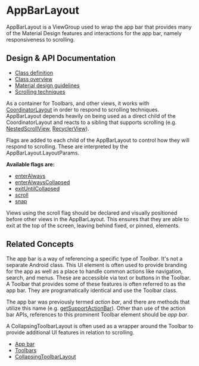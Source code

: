 <!--docs:
title: "App Bars"
layout: detail
section: components
excerpt: "AppBarLayout implements many of the interaction features for the Material Design app bar, namely scrolling gestures."
iconId: toolbar
path: /catalog/app-bar-layout/
-->

# AppBarLayout

AppBarLayout is a ViewGroup used to wrap the app bar that provides many of the
Material Design features and interactions for the app bar, namely responsiveness
to scrolling.

## Design & API Documentation

*   [Class definition](https://github.com/material-components/material-components-android/tree/master/lib/src/android/support/design/widget/AppBarLayout.java)
    <!--{: .icon-list-item.icon-list-item--spec }-->  <!-- Styles for list items requiring icons instead of standard bullets. -->
*   [Class overview](https://developer.android.com/reference/android/support/design/widget/AppBarLayout.html)
    <!--{: .icon-list-item.icon-list-item--spec }-->
*   [Material design guidelines](https://material.io/guidelines/layout/structure.html#structure-app-bar)
    <!--{: .icon-list-item.icon-list-item--spec }-->
*   [Scrolling techniques](https://material.io/guidelines/patterns/scrolling-techniques.html)
    <!--{: .icon-list-item.icon-list-item--spec }-->
<!--{: .icon-list }-->  <!-- Style for a list that requires icons instead of standard bullets. -->

As a container for Toolbars, and other views, it works with
[CoordinatorLayout](/material-components/material-components-android/blob/master/docs/components/CoordinatorLayout.md)
in order to respond to scrolling techniques. AppBarLayout depends heavily on
being used as a direct child of the CoordinatorLayout and reacts to a sibling
that supports scrolling
(e.g. [NestedScrollView](https://developer.android.com/reference/android/support/v4/widget/NestedScrollView.html),
[RecyclerView](https://developer.android.com/reference/android/support/v7/widget/RecyclerView.html)).

Flags are added to each child of the AppBarLayout to control how they will
respond to scrolling. These are interpreted by the AppBarLayout.LayoutParams.

**Available flags are:**

*   [enterAlways](https://developer.android.com/reference/android/support/design/widget/AppBarLayout.LayoutParams.html#SCROLL_FLAG_ENTER_ALWAYS)
*   [enterAlwaysCollapsed](https://developer.android.com/reference/android/support/design/widget/AppBarLayout.LayoutParams.html#SCROLL_FLAG_ENTER_ALWAYS_COLLAPSED)
*   [exitUntilCollapsed](https://developer.android.com/reference/android/support/design/widget/AppBarLayout.LayoutParams.html#SCROLL_FLAG_EXIT_UNTIL_COLLAPSED)
*   [scroll](https://developer.android.com/reference/android/support/design/widget/AppBarLayout.LayoutParams.html#SCROLL_FLAG_SCROLL)
*   [snap](https://developer.android.com/reference/android/support/design/widget/AppBarLayout.LayoutParams.html#SCROLL_FLAG_SNAP)

Views using the scroll flag should be declared and visually positioned before
other views in the AppBarLayout. This ensures that they are able to exit at the
top of the screen, leaving behind fixed, or pinned, elements.

## Related Concepts

The app bar is a way of referencing a specific type of *Toolbar*. It's not a
separate Android class. This UI element is often used to provide branding for
the app as well as a place to handle common actions like navigation, search, and
menus. These are accessible via text or buttons in the Toolbar. A Toolbar that
provides some of these features is often referred to as the app bar. They are
programatically identical and use the Toolbar class.

The app bar was previously termed *action bar*, and there are methods that
utilize this name (e.g. [getSupportActionBar](https://developer.android.com/reference/android/support/v7/app/AppCompatActivity.html#getSupportActionBar())).
Other than use of the action bar APIs, references to this prominent Toolbar
element should be *app bar*.

A CollapsingToolbarLayout is often used as a wrapper around the Toolbar to
provide additional UI features in relation to scrolling.

*   [App bar](https://material.io/guidelines/layout/structure.html#structure-app-bar)
*   [Toolbars](https://material.io/guidelines/components/toolbars.html#toolbars-usage)
*   [CollapsingToolbarLayout](/material-components/material-components-android/blob/master/docs/components/CollapsingToolbarLayout.md)
